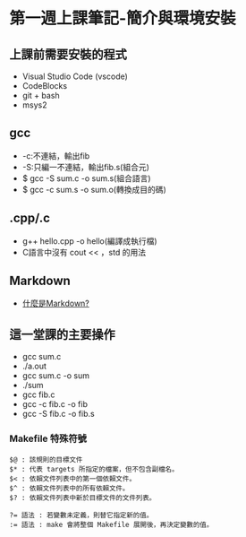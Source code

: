 # 第一週上課筆記-簡介與環境安裝

## 上課前需要安裝的程式

* Visual Studio Code (vscode)
* CodeBlocks
* git + bash
* msys2

## gcc

* -c:不連結，輸出fib
* -S:只編一不連結，輸出fib.s(組合元)
* $ gcc -S sum.c -o sum.s(組合語言)
* $ gcc -c sum.s -o sum.o(轉換成目的碼)


## .cpp/.c

*  g++ hello.cpp -o hello(編譯成執行檔)
* C語言中沒有 cout << ，std 的用法


## Markdown
* [什麼是Markdown?](http://programmermedia.org/root/%E7%A8%8B%E5%BC%8F%E4%BA%BA%E5%AA%92%E9%AB%94/%E6%8A%80%E8%83%BD/Markdown.md?fbclid=IwAR2mvWFpBup1JykyLqNkIDw3Vb8_VHS-nJEzdv-Ny0JpmXMg8V91fzK9XD8)

## 這一堂課的主要操作

* gcc sum.c
* ./a.out
* gcc sum.c -o sum
* ./sum
* gcc fib.c
* gcc -c fib.c -o fib
* gcc -S fib.c -o fib.s

### Makefile 特殊符號
```
$@ : 該規則的目標文件 
$* : 代表 targets 所指定的檔案，但不包含副檔名。
$< : 依賴文件列表中的第一個依賴文件。 
$^ : 依賴文件列表中的所有依賴文件。
$? : 依賴文件列表中新於目標文件的文件列表。

?= 語法 : 若變數未定義，則替它指定新的值。
:= 語法 : make 會將整個 Makefile 展開後，再決定變數的值。
```